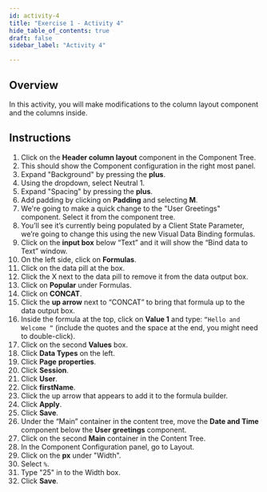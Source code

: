 ```yaml
---
id: activity-4
title: "Exercise 1 - Activity 4"
hide_table_of_contents: true
draft: false
sidebar_label: "Activity 4"

---
```


## Overview
In this activity, you will make modifications to the column layout component and the columns inside.

## Instructions
1. Click on the **Header column layout** component in the Component Tree.
2. This should show the Component configuration in the right most panel.
3. Expand "Background" by pressing the **plus**.
4. Using the dropdown, select Neutral 1.
5. Expand "Spacing" by pressing the **plus**.
6. Add padding by clicking on **Padding** and selecting **M**.
7. We're going to make a quick change to the "User Greetings" component. Select it from the component tree. 
8. You’ll see it’s currently being populated by a Client State Parameter, we’re going to change this using the new Visual Data Binding formulas. 
9. Click on the **input box** below “Text” and it will show the “Bind data to Text” window. 
10.	On the left side, click on **Formulas**. 
11.	Click on the data pill at the box.
12. Click the X next to the data pill to remove it from the data output box.
13. Click on **Popular** under Formulas.
14. Click on **CONCAT**.
15. Click the **up arrow** next to “CONCAT” to bring that formula up to the data output box.
16. Inside the formula at the top, click on **Value 1** and type: `“Hello and Welcome “` (include the quotes and the space at the end, you might need to double-click).
17.	Click on the second **Values** box.
18. Click **Data Types** on the left.
19. Click **Page** **properties**.
20. Click **Session**.
21. Click **User**.
22. Click **firstName**.
23. Click the up arrow that appears to add it to the formula builder.
24.	Click **Apply**.
25. Click **Save**.
26.	Under the “Main” container in the content tree, move the **Date and Time** component below the **User greetings** component. 
27. Click on the second **Main** container in the Content Tree.
28. In the Component Configuration panel, go to Layout.
29. Click on the **px** under "Width".
30. Select `%`.
31. Type "25" in to the Width box.
32. Click **Save**.
